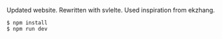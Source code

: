 Updated website. Rewritten with svlelte. Used inspiration from ekzhang.

```sh-session
$ npm install
$ npm run dev
```
